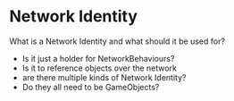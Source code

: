 # Network Identity

What is a Network Identity and what should it be used for?
- Is it just a holder for NetworkBehaviours?
- Is it to reference objects over the network
- are there multiple kinds of Network Identity?
- Do they all need to be GameObjects?